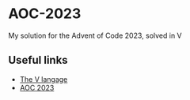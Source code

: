 # AOC-2023
My solution for the Advent of Code 2023, solved in V

## Useful links
- [The V langage](https://github.com/vlang/v)
- [AOC 2023](https://adventofcode.com)